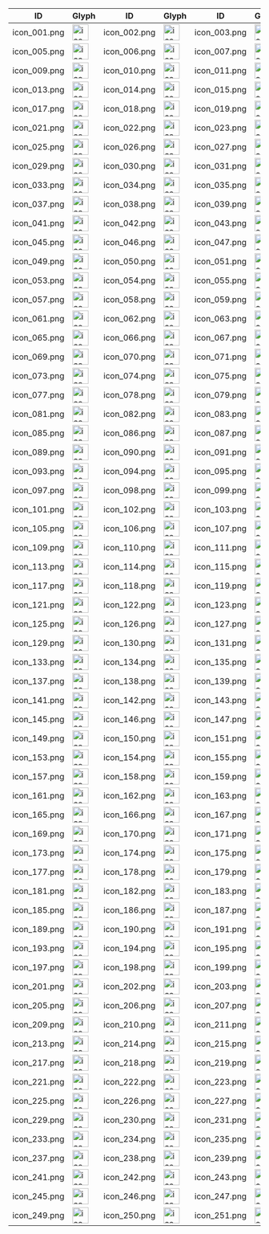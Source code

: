 | ID | Glyph | ID | Glyph | ID | Glyph | ID | Glyph |
|----|-------|----|-------|----|-------|----|-------|
| icon_001.png | <img alt='icon_001.png' src='https://ghproxy.com/https://raw.githubusercontent.com/cracada/Xteko-Code/master/extension-icons/glyphs/icon_001.png' width='32px'> | icon_002.png | <img alt='icon_002.png' src='https://ghproxy.com/https://raw.githubusercontent.com/cracada/Xteko-Code/master/extension-icons/glyphs/icon_002.png' width='32px'> | icon_003.png | <img alt='icon_003.png' src='https://ghproxy.com/https://raw.githubusercontent.com/cracada/Xteko-Code/master/extension-icons/glyphs/icon_003.png' width='32px'> | icon_004.png | <img alt='icon_004.png' src='https://ghproxy.com/https://raw.githubusercontent.com/cracada/Xteko-Code/master/extension-icons/glyphs/icon_004.png' width='32px'> |
| icon_005.png | <img alt='icon_005.png' src='https://ghproxy.com/https://raw.githubusercontent.com/cracada/Xteko-Code/master/extension-icons/glyphs/icon_005.png' width='32px'> | icon_006.png | <img alt='icon_006.png' src='https://ghproxy.com/https://raw.githubusercontent.com/cracada/Xteko-Code/master/extension-icons/glyphs/icon_006.png' width='32px'> | icon_007.png | <img alt='icon_007.png' src='https://ghproxy.com/https://raw.githubusercontent.com/cracada/Xteko-Code/master/extension-icons/glyphs/icon_007.png' width='32px'> | icon_008.png | <img alt='icon_008.png' src='https://ghproxy.com/https://raw.githubusercontent.com/cracada/Xteko-Code/master/extension-icons/glyphs/icon_008.png' width='32px'> |
| icon_009.png | <img alt='icon_009.png' src='https://ghproxy.com/https://raw.githubusercontent.com/cracada/Xteko-Code/master/extension-icons/glyphs/icon_009.png' width='32px'> | icon_010.png | <img alt='icon_010.png' src='https://ghproxy.com/https://raw.githubusercontent.com/cracada/Xteko-Code/master/extension-icons/glyphs/icon_010.png' width='32px'> | icon_011.png | <img alt='icon_011.png' src='https://ghproxy.com/https://raw.githubusercontent.com/cracada/Xteko-Code/master/extension-icons/glyphs/icon_011.png' width='32px'> | icon_012.png | <img alt='icon_012.png' src='https://ghproxy.com/https://raw.githubusercontent.com/cracada/Xteko-Code/master/extension-icons/glyphs/icon_012.png' width='32px'> |
| icon_013.png | <img alt='icon_013.png' src='https://ghproxy.com/https://raw.githubusercontent.com/cracada/Xteko-Code/master/extension-icons/glyphs/icon_013.png' width='32px'> | icon_014.png | <img alt='icon_014.png' src='https://ghproxy.com/https://raw.githubusercontent.com/cracada/Xteko-Code/master/extension-icons/glyphs/icon_014.png' width='32px'> | icon_015.png | <img alt='icon_015.png' src='https://ghproxy.com/https://raw.githubusercontent.com/cracada/Xteko-Code/master/extension-icons/glyphs/icon_015.png' width='32px'> | icon_016.png | <img alt='icon_016.png' src='https://ghproxy.com/https://raw.githubusercontent.com/cracada/Xteko-Code/master/extension-icons/glyphs/icon_016.png' width='32px'> |
| icon_017.png | <img alt='icon_017.png' src='https://ghproxy.com/https://raw.githubusercontent.com/cracada/Xteko-Code/master/extension-icons/glyphs/icon_017.png' width='32px'> | icon_018.png | <img alt='icon_018.png' src='https://ghproxy.com/https://raw.githubusercontent.com/cracada/Xteko-Code/master/extension-icons/glyphs/icon_018.png' width='32px'> | icon_019.png | <img alt='icon_019.png' src='https://ghproxy.com/https://raw.githubusercontent.com/cracada/Xteko-Code/master/extension-icons/glyphs/icon_019.png' width='32px'> | icon_020.png | <img alt='icon_020.png' src='https://ghproxy.com/https://raw.githubusercontent.com/cracada/Xteko-Code/master/extension-icons/glyphs/icon_020.png' width='32px'> |
| icon_021.png | <img alt='icon_021.png' src='https://ghproxy.com/https://raw.githubusercontent.com/cracada/Xteko-Code/master/extension-icons/glyphs/icon_021.png' width='32px'> | icon_022.png | <img alt='icon_022.png' src='https://ghproxy.com/https://raw.githubusercontent.com/cracada/Xteko-Code/master/extension-icons/glyphs/icon_022.png' width='32px'> | icon_023.png | <img alt='icon_023.png' src='https://ghproxy.com/https://raw.githubusercontent.com/cracada/Xteko-Code/master/extension-icons/glyphs/icon_023.png' width='32px'> | icon_024.png | <img alt='icon_024.png' src='https://ghproxy.com/https://raw.githubusercontent.com/cracada/Xteko-Code/master/extension-icons/glyphs/icon_024.png' width='32px'> |
| icon_025.png | <img alt='icon_025.png' src='https://ghproxy.com/https://raw.githubusercontent.com/cracada/Xteko-Code/master/extension-icons/glyphs/icon_025.png' width='32px'> | icon_026.png | <img alt='icon_026.png' src='https://ghproxy.com/https://raw.githubusercontent.com/cracada/Xteko-Code/master/extension-icons/glyphs/icon_026.png' width='32px'> | icon_027.png | <img alt='icon_027.png' src='https://ghproxy.com/https://raw.githubusercontent.com/cracada/Xteko-Code/master/extension-icons/glyphs/icon_027.png' width='32px'> | icon_028.png | <img alt='icon_028.png' src='https://ghproxy.com/https://raw.githubusercontent.com/cracada/Xteko-Code/master/extension-icons/glyphs/icon_028.png' width='32px'> |
| icon_029.png | <img alt='icon_029.png' src='https://ghproxy.com/https://raw.githubusercontent.com/cracada/Xteko-Code/master/extension-icons/glyphs/icon_029.png' width='32px'> | icon_030.png | <img alt='icon_030.png' src='https://ghproxy.com/https://raw.githubusercontent.com/cracada/Xteko-Code/master/extension-icons/glyphs/icon_030.png' width='32px'> | icon_031.png | <img alt='icon_031.png' src='https://ghproxy.com/https://raw.githubusercontent.com/cracada/Xteko-Code/master/extension-icons/glyphs/icon_031.png' width='32px'> | icon_032.png | <img alt='icon_032.png' src='https://ghproxy.com/https://raw.githubusercontent.com/cracada/Xteko-Code/master/extension-icons/glyphs/icon_032.png' width='32px'> |
| icon_033.png | <img alt='icon_033.png' src='https://ghproxy.com/https://raw.githubusercontent.com/cracada/Xteko-Code/master/extension-icons/glyphs/icon_033.png' width='32px'> | icon_034.png | <img alt='icon_034.png' src='https://ghproxy.com/https://raw.githubusercontent.com/cracada/Xteko-Code/master/extension-icons/glyphs/icon_034.png' width='32px'> | icon_035.png | <img alt='icon_035.png' src='https://ghproxy.com/https://raw.githubusercontent.com/cracada/Xteko-Code/master/extension-icons/glyphs/icon_035.png' width='32px'> | icon_036.png | <img alt='icon_036.png' src='https://ghproxy.com/https://raw.githubusercontent.com/cracada/Xteko-Code/master/extension-icons/glyphs/icon_036.png' width='32px'> |
| icon_037.png | <img alt='icon_037.png' src='https://ghproxy.com/https://raw.githubusercontent.com/cracada/Xteko-Code/master/extension-icons/glyphs/icon_037.png' width='32px'> | icon_038.png | <img alt='icon_038.png' src='https://ghproxy.com/https://raw.githubusercontent.com/cracada/Xteko-Code/master/extension-icons/glyphs/icon_038.png' width='32px'> | icon_039.png | <img alt='icon_039.png' src='https://ghproxy.com/https://raw.githubusercontent.com/cracada/Xteko-Code/master/extension-icons/glyphs/icon_039.png' width='32px'> | icon_040.png | <img alt='icon_040.png' src='https://ghproxy.com/https://raw.githubusercontent.com/cracada/Xteko-Code/master/extension-icons/glyphs/icon_040.png' width='32px'> |
| icon_041.png | <img alt='icon_041.png' src='https://ghproxy.com/https://raw.githubusercontent.com/cracada/Xteko-Code/master/extension-icons/glyphs/icon_041.png' width='32px'> | icon_042.png | <img alt='icon_042.png' src='https://ghproxy.com/https://raw.githubusercontent.com/cracada/Xteko-Code/master/extension-icons/glyphs/icon_042.png' width='32px'> | icon_043.png | <img alt='icon_043.png' src='https://ghproxy.com/https://raw.githubusercontent.com/cracada/Xteko-Code/master/extension-icons/glyphs/icon_043.png' width='32px'> | icon_044.png | <img alt='icon_044.png' src='https://ghproxy.com/https://raw.githubusercontent.com/cracada/Xteko-Code/master/extension-icons/glyphs/icon_044.png' width='32px'> |
| icon_045.png | <img alt='icon_045.png' src='https://ghproxy.com/https://raw.githubusercontent.com/cracada/Xteko-Code/master/extension-icons/glyphs/icon_045.png' width='32px'> | icon_046.png | <img alt='icon_046.png' src='https://ghproxy.com/https://raw.githubusercontent.com/cracada/Xteko-Code/master/extension-icons/glyphs/icon_046.png' width='32px'> | icon_047.png | <img alt='icon_047.png' src='https://ghproxy.com/https://raw.githubusercontent.com/cracada/Xteko-Code/master/extension-icons/glyphs/icon_047.png' width='32px'> | icon_048.png | <img alt='icon_048.png' src='https://ghproxy.com/https://raw.githubusercontent.com/cracada/Xteko-Code/master/extension-icons/glyphs/icon_048.png' width='32px'> |
| icon_049.png | <img alt='icon_049.png' src='https://ghproxy.com/https://raw.githubusercontent.com/cracada/Xteko-Code/master/extension-icons/glyphs/icon_049.png' width='32px'> | icon_050.png | <img alt='icon_050.png' src='https://ghproxy.com/https://raw.githubusercontent.com/cracada/Xteko-Code/master/extension-icons/glyphs/icon_050.png' width='32px'> | icon_051.png | <img alt='icon_051.png' src='https://ghproxy.com/https://raw.githubusercontent.com/cracada/Xteko-Code/master/extension-icons/glyphs/icon_051.png' width='32px'> | icon_052.png | <img alt='icon_052.png' src='https://ghproxy.com/https://raw.githubusercontent.com/cracada/Xteko-Code/master/extension-icons/glyphs/icon_052.png' width='32px'> |
| icon_053.png | <img alt='icon_053.png' src='https://ghproxy.com/https://raw.githubusercontent.com/cracada/Xteko-Code/master/extension-icons/glyphs/icon_053.png' width='32px'> | icon_054.png | <img alt='icon_054.png' src='https://ghproxy.com/https://raw.githubusercontent.com/cracada/Xteko-Code/master/extension-icons/glyphs/icon_054.png' width='32px'> | icon_055.png | <img alt='icon_055.png' src='https://ghproxy.com/https://raw.githubusercontent.com/cracada/Xteko-Code/master/extension-icons/glyphs/icon_055.png' width='32px'> | icon_056.png | <img alt='icon_056.png' src='https://ghproxy.com/https://raw.githubusercontent.com/cracada/Xteko-Code/master/extension-icons/glyphs/icon_056.png' width='32px'> |
| icon_057.png | <img alt='icon_057.png' src='https://ghproxy.com/https://raw.githubusercontent.com/cracada/Xteko-Code/master/extension-icons/glyphs/icon_057.png' width='32px'> | icon_058.png | <img alt='icon_058.png' src='https://ghproxy.com/https://raw.githubusercontent.com/cracada/Xteko-Code/master/extension-icons/glyphs/icon_058.png' width='32px'> | icon_059.png | <img alt='icon_059.png' src='https://ghproxy.com/https://raw.githubusercontent.com/cracada/Xteko-Code/master/extension-icons/glyphs/icon_059.png' width='32px'> | icon_060.png | <img alt='icon_060.png' src='https://ghproxy.com/https://raw.githubusercontent.com/cracada/Xteko-Code/master/extension-icons/glyphs/icon_060.png' width='32px'> |
| icon_061.png | <img alt='icon_061.png' src='https://ghproxy.com/https://raw.githubusercontent.com/cracada/Xteko-Code/master/extension-icons/glyphs/icon_061.png' width='32px'> | icon_062.png | <img alt='icon_062.png' src='https://ghproxy.com/https://raw.githubusercontent.com/cracada/Xteko-Code/master/extension-icons/glyphs/icon_062.png' width='32px'> | icon_063.png | <img alt='icon_063.png' src='https://ghproxy.com/https://raw.githubusercontent.com/cracada/Xteko-Code/master/extension-icons/glyphs/icon_063.png' width='32px'> | icon_064.png | <img alt='icon_064.png' src='https://ghproxy.com/https://raw.githubusercontent.com/cracada/Xteko-Code/master/extension-icons/glyphs/icon_064.png' width='32px'> |
| icon_065.png | <img alt='icon_065.png' src='https://ghproxy.com/https://raw.githubusercontent.com/cracada/Xteko-Code/master/extension-icons/glyphs/icon_065.png' width='32px'> | icon_066.png | <img alt='icon_066.png' src='https://ghproxy.com/https://raw.githubusercontent.com/cracada/Xteko-Code/master/extension-icons/glyphs/icon_066.png' width='32px'> | icon_067.png | <img alt='icon_067.png' src='https://ghproxy.com/https://raw.githubusercontent.com/cracada/Xteko-Code/master/extension-icons/glyphs/icon_067.png' width='32px'> | icon_068.png | <img alt='icon_068.png' src='https://ghproxy.com/https://raw.githubusercontent.com/cracada/Xteko-Code/master/extension-icons/glyphs/icon_068.png' width='32px'> |
| icon_069.png | <img alt='icon_069.png' src='https://ghproxy.com/https://raw.githubusercontent.com/cracada/Xteko-Code/master/extension-icons/glyphs/icon_069.png' width='32px'> | icon_070.png | <img alt='icon_070.png' src='https://ghproxy.com/https://raw.githubusercontent.com/cracada/Xteko-Code/master/extension-icons/glyphs/icon_070.png' width='32px'> | icon_071.png | <img alt='icon_071.png' src='https://ghproxy.com/https://raw.githubusercontent.com/cracada/Xteko-Code/master/extension-icons/glyphs/icon_071.png' width='32px'> | icon_072.png | <img alt='icon_072.png' src='https://ghproxy.com/https://raw.githubusercontent.com/cracada/Xteko-Code/master/extension-icons/glyphs/icon_072.png' width='32px'> |
| icon_073.png | <img alt='icon_073.png' src='https://ghproxy.com/https://raw.githubusercontent.com/cracada/Xteko-Code/master/extension-icons/glyphs/icon_073.png' width='32px'> | icon_074.png | <img alt='icon_074.png' src='https://ghproxy.com/https://raw.githubusercontent.com/cracada/Xteko-Code/master/extension-icons/glyphs/icon_074.png' width='32px'> | icon_075.png | <img alt='icon_075.png' src='https://ghproxy.com/https://raw.githubusercontent.com/cracada/Xteko-Code/master/extension-icons/glyphs/icon_075.png' width='32px'> | icon_076.png | <img alt='icon_076.png' src='https://ghproxy.com/https://raw.githubusercontent.com/cracada/Xteko-Code/master/extension-icons/glyphs/icon_076.png' width='32px'> |
| icon_077.png | <img alt='icon_077.png' src='https://ghproxy.com/https://raw.githubusercontent.com/cracada/Xteko-Code/master/extension-icons/glyphs/icon_077.png' width='32px'> | icon_078.png | <img alt='icon_078.png' src='https://ghproxy.com/https://raw.githubusercontent.com/cracada/Xteko-Code/master/extension-icons/glyphs/icon_078.png' width='32px'> | icon_079.png | <img alt='icon_079.png' src='https://ghproxy.com/https://raw.githubusercontent.com/cracada/Xteko-Code/master/extension-icons/glyphs/icon_079.png' width='32px'> | icon_080.png | <img alt='icon_080.png' src='https://ghproxy.com/https://raw.githubusercontent.com/cracada/Xteko-Code/master/extension-icons/glyphs/icon_080.png' width='32px'> |
| icon_081.png | <img alt='icon_081.png' src='https://ghproxy.com/https://raw.githubusercontent.com/cracada/Xteko-Code/master/extension-icons/glyphs/icon_081.png' width='32px'> | icon_082.png | <img alt='icon_082.png' src='https://ghproxy.com/https://raw.githubusercontent.com/cracada/Xteko-Code/master/extension-icons/glyphs/icon_082.png' width='32px'> | icon_083.png | <img alt='icon_083.png' src='https://ghproxy.com/https://raw.githubusercontent.com/cracada/Xteko-Code/master/extension-icons/glyphs/icon_083.png' width='32px'> | icon_084.png | <img alt='icon_084.png' src='https://ghproxy.com/https://raw.githubusercontent.com/cracada/Xteko-Code/master/extension-icons/glyphs/icon_084.png' width='32px'> |
| icon_085.png | <img alt='icon_085.png' src='https://ghproxy.com/https://raw.githubusercontent.com/cracada/Xteko-Code/master/extension-icons/glyphs/icon_085.png' width='32px'> | icon_086.png | <img alt='icon_086.png' src='https://ghproxy.com/https://raw.githubusercontent.com/cracada/Xteko-Code/master/extension-icons/glyphs/icon_086.png' width='32px'> | icon_087.png | <img alt='icon_087.png' src='https://ghproxy.com/https://raw.githubusercontent.com/cracada/Xteko-Code/master/extension-icons/glyphs/icon_087.png' width='32px'> | icon_088.png | <img alt='icon_088.png' src='https://ghproxy.com/https://raw.githubusercontent.com/cracada/Xteko-Code/master/extension-icons/glyphs/icon_088.png' width='32px'> |
| icon_089.png | <img alt='icon_089.png' src='https://ghproxy.com/https://raw.githubusercontent.com/cracada/Xteko-Code/master/extension-icons/glyphs/icon_089.png' width='32px'> | icon_090.png | <img alt='icon_090.png' src='https://ghproxy.com/https://raw.githubusercontent.com/cracada/Xteko-Code/master/extension-icons/glyphs/icon_090.png' width='32px'> | icon_091.png | <img alt='icon_091.png' src='https://ghproxy.com/https://raw.githubusercontent.com/cracada/Xteko-Code/master/extension-icons/glyphs/icon_091.png' width='32px'> | icon_092.png | <img alt='icon_092.png' src='https://ghproxy.com/https://raw.githubusercontent.com/cracada/Xteko-Code/master/extension-icons/glyphs/icon_092.png' width='32px'> |
| icon_093.png | <img alt='icon_093.png' src='https://ghproxy.com/https://raw.githubusercontent.com/cracada/Xteko-Code/master/extension-icons/glyphs/icon_093.png' width='32px'> | icon_094.png | <img alt='icon_094.png' src='https://ghproxy.com/https://raw.githubusercontent.com/cracada/Xteko-Code/master/extension-icons/glyphs/icon_094.png' width='32px'> | icon_095.png | <img alt='icon_095.png' src='https://ghproxy.com/https://raw.githubusercontent.com/cracada/Xteko-Code/master/extension-icons/glyphs/icon_095.png' width='32px'> | icon_096.png | <img alt='icon_096.png' src='https://ghproxy.com/https://raw.githubusercontent.com/cracada/Xteko-Code/master/extension-icons/glyphs/icon_096.png' width='32px'> |
| icon_097.png | <img alt='icon_097.png' src='https://ghproxy.com/https://raw.githubusercontent.com/cracada/Xteko-Code/master/extension-icons/glyphs/icon_097.png' width='32px'> | icon_098.png | <img alt='icon_098.png' src='https://ghproxy.com/https://raw.githubusercontent.com/cracada/Xteko-Code/master/extension-icons/glyphs/icon_098.png' width='32px'> | icon_099.png | <img alt='icon_099.png' src='https://ghproxy.com/https://raw.githubusercontent.com/cracada/Xteko-Code/master/extension-icons/glyphs/icon_099.png' width='32px'> | icon_100.png | <img alt='icon_100.png' src='https://ghproxy.com/https://raw.githubusercontent.com/cracada/Xteko-Code/master/extension-icons/glyphs/icon_100.png' width='32px'> |
| icon_101.png | <img alt='icon_101.png' src='https://ghproxy.com/https://raw.githubusercontent.com/cracada/Xteko-Code/master/extension-icons/glyphs/icon_101.png' width='32px'> | icon_102.png | <img alt='icon_102.png' src='https://ghproxy.com/https://raw.githubusercontent.com/cracada/Xteko-Code/master/extension-icons/glyphs/icon_102.png' width='32px'> | icon_103.png | <img alt='icon_103.png' src='https://ghproxy.com/https://raw.githubusercontent.com/cracada/Xteko-Code/master/extension-icons/glyphs/icon_103.png' width='32px'> | icon_104.png | <img alt='icon_104.png' src='https://ghproxy.com/https://raw.githubusercontent.com/cracada/Xteko-Code/master/extension-icons/glyphs/icon_104.png' width='32px'> |
| icon_105.png | <img alt='icon_105.png' src='https://ghproxy.com/https://raw.githubusercontent.com/cracada/Xteko-Code/master/extension-icons/glyphs/icon_105.png' width='32px'> | icon_106.png | <img alt='icon_106.png' src='https://ghproxy.com/https://raw.githubusercontent.com/cracada/Xteko-Code/master/extension-icons/glyphs/icon_106.png' width='32px'> | icon_107.png | <img alt='icon_107.png' src='https://ghproxy.com/https://raw.githubusercontent.com/cracada/Xteko-Code/master/extension-icons/glyphs/icon_107.png' width='32px'> | icon_108.png | <img alt='icon_108.png' src='https://ghproxy.com/https://raw.githubusercontent.com/cracada/Xteko-Code/master/extension-icons/glyphs/icon_108.png' width='32px'> |
| icon_109.png | <img alt='icon_109.png' src='https://ghproxy.com/https://raw.githubusercontent.com/cracada/Xteko-Code/master/extension-icons/glyphs/icon_109.png' width='32px'> | icon_110.png | <img alt='icon_110.png' src='https://ghproxy.com/https://raw.githubusercontent.com/cracada/Xteko-Code/master/extension-icons/glyphs/icon_110.png' width='32px'> | icon_111.png | <img alt='icon_111.png' src='https://ghproxy.com/https://raw.githubusercontent.com/cracada/Xteko-Code/master/extension-icons/glyphs/icon_111.png' width='32px'> | icon_112.png | <img alt='icon_112.png' src='https://ghproxy.com/https://raw.githubusercontent.com/cracada/Xteko-Code/master/extension-icons/glyphs/icon_112.png' width='32px'> |
| icon_113.png | <img alt='icon_113.png' src='https://ghproxy.com/https://raw.githubusercontent.com/cracada/Xteko-Code/master/extension-icons/glyphs/icon_113.png' width='32px'> | icon_114.png | <img alt='icon_114.png' src='https://ghproxy.com/https://raw.githubusercontent.com/cracada/Xteko-Code/master/extension-icons/glyphs/icon_114.png' width='32px'> | icon_115.png | <img alt='icon_115.png' src='https://ghproxy.com/https://raw.githubusercontent.com/cracada/Xteko-Code/master/extension-icons/glyphs/icon_115.png' width='32px'> | icon_116.png | <img alt='icon_116.png' src='https://ghproxy.com/https://raw.githubusercontent.com/cracada/Xteko-Code/master/extension-icons/glyphs/icon_116.png' width='32px'> |
| icon_117.png | <img alt='icon_117.png' src='https://ghproxy.com/https://raw.githubusercontent.com/cracada/Xteko-Code/master/extension-icons/glyphs/icon_117.png' width='32px'> | icon_118.png | <img alt='icon_118.png' src='https://ghproxy.com/https://raw.githubusercontent.com/cracada/Xteko-Code/master/extension-icons/glyphs/icon_118.png' width='32px'> | icon_119.png | <img alt='icon_119.png' src='https://ghproxy.com/https://raw.githubusercontent.com/cracada/Xteko-Code/master/extension-icons/glyphs/icon_119.png' width='32px'> | icon_120.png | <img alt='icon_120.png' src='https://ghproxy.com/https://raw.githubusercontent.com/cracada/Xteko-Code/master/extension-icons/glyphs/icon_120.png' width='32px'> |
| icon_121.png | <img alt='icon_121.png' src='https://ghproxy.com/https://raw.githubusercontent.com/cracada/Xteko-Code/master/extension-icons/glyphs/icon_121.png' width='32px'> | icon_122.png | <img alt='icon_122.png' src='https://ghproxy.com/https://raw.githubusercontent.com/cracada/Xteko-Code/master/extension-icons/glyphs/icon_122.png' width='32px'> | icon_123.png | <img alt='icon_123.png' src='https://ghproxy.com/https://raw.githubusercontent.com/cracada/Xteko-Code/master/extension-icons/glyphs/icon_123.png' width='32px'> | icon_124.png | <img alt='icon_124.png' src='https://ghproxy.com/https://raw.githubusercontent.com/cracada/Xteko-Code/master/extension-icons/glyphs/icon_124.png' width='32px'> |
| icon_125.png | <img alt='icon_125.png' src='https://ghproxy.com/https://raw.githubusercontent.com/cracada/Xteko-Code/master/extension-icons/glyphs/icon_125.png' width='32px'> | icon_126.png | <img alt='icon_126.png' src='https://ghproxy.com/https://raw.githubusercontent.com/cracada/Xteko-Code/master/extension-icons/glyphs/icon_126.png' width='32px'> | icon_127.png | <img alt='icon_127.png' src='https://ghproxy.com/https://raw.githubusercontent.com/cracada/Xteko-Code/master/extension-icons/glyphs/icon_127.png' width='32px'> | icon_128.png | <img alt='icon_128.png' src='https://ghproxy.com/https://raw.githubusercontent.com/cracada/Xteko-Code/master/extension-icons/glyphs/icon_128.png' width='32px'> |
| icon_129.png | <img alt='icon_129.png' src='https://ghproxy.com/https://raw.githubusercontent.com/cracada/Xteko-Code/master/extension-icons/glyphs/icon_129.png' width='32px'> | icon_130.png | <img alt='icon_130.png' src='https://ghproxy.com/https://raw.githubusercontent.com/cracada/Xteko-Code/master/extension-icons/glyphs/icon_130.png' width='32px'> | icon_131.png | <img alt='icon_131.png' src='https://ghproxy.com/https://raw.githubusercontent.com/cracada/Xteko-Code/master/extension-icons/glyphs/icon_131.png' width='32px'> | icon_132.png | <img alt='icon_132.png' src='https://ghproxy.com/https://raw.githubusercontent.com/cracada/Xteko-Code/master/extension-icons/glyphs/icon_132.png' width='32px'> |
| icon_133.png | <img alt='icon_133.png' src='https://ghproxy.com/https://raw.githubusercontent.com/cracada/Xteko-Code/master/extension-icons/glyphs/icon_133.png' width='32px'> | icon_134.png | <img alt='icon_134.png' src='https://ghproxy.com/https://raw.githubusercontent.com/cracada/Xteko-Code/master/extension-icons/glyphs/icon_134.png' width='32px'> | icon_135.png | <img alt='icon_135.png' src='https://ghproxy.com/https://raw.githubusercontent.com/cracada/Xteko-Code/master/extension-icons/glyphs/icon_135.png' width='32px'> | icon_136.png | <img alt='icon_136.png' src='https://ghproxy.com/https://raw.githubusercontent.com/cracada/Xteko-Code/master/extension-icons/glyphs/icon_136.png' width='32px'> |
| icon_137.png | <img alt='icon_137.png' src='https://ghproxy.com/https://raw.githubusercontent.com/cracada/Xteko-Code/master/extension-icons/glyphs/icon_137.png' width='32px'> | icon_138.png | <img alt='icon_138.png' src='https://ghproxy.com/https://raw.githubusercontent.com/cracada/Xteko-Code/master/extension-icons/glyphs/icon_138.png' width='32px'> | icon_139.png | <img alt='icon_139.png' src='https://ghproxy.com/https://raw.githubusercontent.com/cracada/Xteko-Code/master/extension-icons/glyphs/icon_139.png' width='32px'> | icon_140.png | <img alt='icon_140.png' src='https://ghproxy.com/https://raw.githubusercontent.com/cracada/Xteko-Code/master/extension-icons/glyphs/icon_140.png' width='32px'> |
| icon_141.png | <img alt='icon_141.png' src='https://ghproxy.com/https://raw.githubusercontent.com/cracada/Xteko-Code/master/extension-icons/glyphs/icon_141.png' width='32px'> | icon_142.png | <img alt='icon_142.png' src='https://ghproxy.com/https://raw.githubusercontent.com/cracada/Xteko-Code/master/extension-icons/glyphs/icon_142.png' width='32px'> | icon_143.png | <img alt='icon_143.png' src='https://ghproxy.com/https://raw.githubusercontent.com/cracada/Xteko-Code/master/extension-icons/glyphs/icon_143.png' width='32px'> | icon_144.png | <img alt='icon_144.png' src='https://ghproxy.com/https://raw.githubusercontent.com/cracada/Xteko-Code/master/extension-icons/glyphs/icon_144.png' width='32px'> |
| icon_145.png | <img alt='icon_145.png' src='https://ghproxy.com/https://raw.githubusercontent.com/cracada/Xteko-Code/master/extension-icons/glyphs/icon_145.png' width='32px'> | icon_146.png | <img alt='icon_146.png' src='https://ghproxy.com/https://raw.githubusercontent.com/cracada/Xteko-Code/master/extension-icons/glyphs/icon_146.png' width='32px'> | icon_147.png | <img alt='icon_147.png' src='https://ghproxy.com/https://raw.githubusercontent.com/cracada/Xteko-Code/master/extension-icons/glyphs/icon_147.png' width='32px'> | icon_148.png | <img alt='icon_148.png' src='https://ghproxy.com/https://raw.githubusercontent.com/cracada/Xteko-Code/master/extension-icons/glyphs/icon_148.png' width='32px'> |
| icon_149.png | <img alt='icon_149.png' src='https://ghproxy.com/https://raw.githubusercontent.com/cracada/Xteko-Code/master/extension-icons/glyphs/icon_149.png' width='32px'> | icon_150.png | <img alt='icon_150.png' src='https://ghproxy.com/https://raw.githubusercontent.com/cracada/Xteko-Code/master/extension-icons/glyphs/icon_150.png' width='32px'> | icon_151.png | <img alt='icon_151.png' src='https://ghproxy.com/https://raw.githubusercontent.com/cracada/Xteko-Code/master/extension-icons/glyphs/icon_151.png' width='32px'> | icon_152.png | <img alt='icon_152.png' src='https://ghproxy.com/https://raw.githubusercontent.com/cracada/Xteko-Code/master/extension-icons/glyphs/icon_152.png' width='32px'> |
| icon_153.png | <img alt='icon_153.png' src='https://ghproxy.com/https://raw.githubusercontent.com/cracada/Xteko-Code/master/extension-icons/glyphs/icon_153.png' width='32px'> | icon_154.png | <img alt='icon_154.png' src='https://ghproxy.com/https://raw.githubusercontent.com/cracada/Xteko-Code/master/extension-icons/glyphs/icon_154.png' width='32px'> | icon_155.png | <img alt='icon_155.png' src='https://ghproxy.com/https://raw.githubusercontent.com/cracada/Xteko-Code/master/extension-icons/glyphs/icon_155.png' width='32px'> | icon_156.png | <img alt='icon_156.png' src='https://ghproxy.com/https://raw.githubusercontent.com/cracada/Xteko-Code/master/extension-icons/glyphs/icon_156.png' width='32px'> |
| icon_157.png | <img alt='icon_157.png' src='https://ghproxy.com/https://raw.githubusercontent.com/cracada/Xteko-Code/master/extension-icons/glyphs/icon_157.png' width='32px'> | icon_158.png | <img alt='icon_158.png' src='https://ghproxy.com/https://raw.githubusercontent.com/cracada/Xteko-Code/master/extension-icons/glyphs/icon_158.png' width='32px'> | icon_159.png | <img alt='icon_159.png' src='https://ghproxy.com/https://raw.githubusercontent.com/cracada/Xteko-Code/master/extension-icons/glyphs/icon_159.png' width='32px'> | icon_160.png | <img alt='icon_160.png' src='https://ghproxy.com/https://raw.githubusercontent.com/cracada/Xteko-Code/master/extension-icons/glyphs/icon_160.png' width='32px'> |
| icon_161.png | <img alt='icon_161.png' src='https://ghproxy.com/https://raw.githubusercontent.com/cracada/Xteko-Code/master/extension-icons/glyphs/icon_161.png' width='32px'> | icon_162.png | <img alt='icon_162.png' src='https://ghproxy.com/https://raw.githubusercontent.com/cracada/Xteko-Code/master/extension-icons/glyphs/icon_162.png' width='32px'> | icon_163.png | <img alt='icon_163.png' src='https://ghproxy.com/https://raw.githubusercontent.com/cracada/Xteko-Code/master/extension-icons/glyphs/icon_163.png' width='32px'> | icon_164.png | <img alt='icon_164.png' src='https://ghproxy.com/https://raw.githubusercontent.com/cracada/Xteko-Code/master/extension-icons/glyphs/icon_164.png' width='32px'> |
| icon_165.png | <img alt='icon_165.png' src='https://ghproxy.com/https://raw.githubusercontent.com/cracada/Xteko-Code/master/extension-icons/glyphs/icon_165.png' width='32px'> | icon_166.png | <img alt='icon_166.png' src='https://ghproxy.com/https://raw.githubusercontent.com/cracada/Xteko-Code/master/extension-icons/glyphs/icon_166.png' width='32px'> | icon_167.png | <img alt='icon_167.png' src='https://ghproxy.com/https://raw.githubusercontent.com/cracada/Xteko-Code/master/extension-icons/glyphs/icon_167.png' width='32px'> | icon_168.png | <img alt='icon_168.png' src='https://ghproxy.com/https://raw.githubusercontent.com/cracada/Xteko-Code/master/extension-icons/glyphs/icon_168.png' width='32px'> |
| icon_169.png | <img alt='icon_169.png' src='https://ghproxy.com/https://raw.githubusercontent.com/cracada/Xteko-Code/master/extension-icons/glyphs/icon_169.png' width='32px'> | icon_170.png | <img alt='icon_170.png' src='https://ghproxy.com/https://raw.githubusercontent.com/cracada/Xteko-Code/master/extension-icons/glyphs/icon_170.png' width='32px'> | icon_171.png | <img alt='icon_171.png' src='https://ghproxy.com/https://raw.githubusercontent.com/cracada/Xteko-Code/master/extension-icons/glyphs/icon_171.png' width='32px'> | icon_172.png | <img alt='icon_172.png' src='https://ghproxy.com/https://raw.githubusercontent.com/cracada/Xteko-Code/master/extension-icons/glyphs/icon_172.png' width='32px'> |
| icon_173.png | <img alt='icon_173.png' src='https://ghproxy.com/https://raw.githubusercontent.com/cracada/Xteko-Code/master/extension-icons/glyphs/icon_173.png' width='32px'> | icon_174.png | <img alt='icon_174.png' src='https://ghproxy.com/https://raw.githubusercontent.com/cracada/Xteko-Code/master/extension-icons/glyphs/icon_174.png' width='32px'> | icon_175.png | <img alt='icon_175.png' src='https://ghproxy.com/https://raw.githubusercontent.com/cracada/Xteko-Code/master/extension-icons/glyphs/icon_175.png' width='32px'> | icon_176.png | <img alt='icon_176.png' src='https://ghproxy.com/https://raw.githubusercontent.com/cracada/Xteko-Code/master/extension-icons/glyphs/icon_176.png' width='32px'> |
| icon_177.png | <img alt='icon_177.png' src='https://ghproxy.com/https://raw.githubusercontent.com/cracada/Xteko-Code/master/extension-icons/glyphs/icon_177.png' width='32px'> | icon_178.png | <img alt='icon_178.png' src='https://ghproxy.com/https://raw.githubusercontent.com/cracada/Xteko-Code/master/extension-icons/glyphs/icon_178.png' width='32px'> | icon_179.png | <img alt='icon_179.png' src='https://ghproxy.com/https://raw.githubusercontent.com/cracada/Xteko-Code/master/extension-icons/glyphs/icon_179.png' width='32px'> | icon_180.png | <img alt='icon_180.png' src='https://ghproxy.com/https://raw.githubusercontent.com/cracada/Xteko-Code/master/extension-icons/glyphs/icon_180.png' width='32px'> |
| icon_181.png | <img alt='icon_181.png' src='https://ghproxy.com/https://raw.githubusercontent.com/cracada/Xteko-Code/master/extension-icons/glyphs/icon_181.png' width='32px'> | icon_182.png | <img alt='icon_182.png' src='https://ghproxy.com/https://raw.githubusercontent.com/cracada/Xteko-Code/master/extension-icons/glyphs/icon_182.png' width='32px'> | icon_183.png | <img alt='icon_183.png' src='https://ghproxy.com/https://raw.githubusercontent.com/cracada/Xteko-Code/master/extension-icons/glyphs/icon_183.png' width='32px'> | icon_184.png | <img alt='icon_184.png' src='https://ghproxy.com/https://raw.githubusercontent.com/cracada/Xteko-Code/master/extension-icons/glyphs/icon_184.png' width='32px'> |
| icon_185.png | <img alt='icon_185.png' src='https://ghproxy.com/https://raw.githubusercontent.com/cracada/Xteko-Code/master/extension-icons/glyphs/icon_185.png' width='32px'> | icon_186.png | <img alt='icon_186.png' src='https://ghproxy.com/https://raw.githubusercontent.com/cracada/Xteko-Code/master/extension-icons/glyphs/icon_186.png' width='32px'> | icon_187.png | <img alt='icon_187.png' src='https://ghproxy.com/https://raw.githubusercontent.com/cracada/Xteko-Code/master/extension-icons/glyphs/icon_187.png' width='32px'> | icon_188.png | <img alt='icon_188.png' src='https://ghproxy.com/https://raw.githubusercontent.com/cracada/Xteko-Code/master/extension-icons/glyphs/icon_188.png' width='32px'> |
| icon_189.png | <img alt='icon_189.png' src='https://ghproxy.com/https://raw.githubusercontent.com/cracada/Xteko-Code/master/extension-icons/glyphs/icon_189.png' width='32px'> | icon_190.png | <img alt='icon_190.png' src='https://ghproxy.com/https://raw.githubusercontent.com/cracada/Xteko-Code/master/extension-icons/glyphs/icon_190.png' width='32px'> | icon_191.png | <img alt='icon_191.png' src='https://ghproxy.com/https://raw.githubusercontent.com/cracada/Xteko-Code/master/extension-icons/glyphs/icon_191.png' width='32px'> | icon_192.png | <img alt='icon_192.png' src='https://ghproxy.com/https://raw.githubusercontent.com/cracada/Xteko-Code/master/extension-icons/glyphs/icon_192.png' width='32px'> |
| icon_193.png | <img alt='icon_193.png' src='https://ghproxy.com/https://raw.githubusercontent.com/cracada/Xteko-Code/master/extension-icons/glyphs/icon_193.png' width='32px'> | icon_194.png | <img alt='icon_194.png' src='https://ghproxy.com/https://raw.githubusercontent.com/cracada/Xteko-Code/master/extension-icons/glyphs/icon_194.png' width='32px'> | icon_195.png | <img alt='icon_195.png' src='https://ghproxy.com/https://raw.githubusercontent.com/cracada/Xteko-Code/master/extension-icons/glyphs/icon_195.png' width='32px'> | icon_196.png | <img alt='icon_196.png' src='https://ghproxy.com/https://raw.githubusercontent.com/cracada/Xteko-Code/master/extension-icons/glyphs/icon_196.png' width='32px'> |
| icon_197.png | <img alt='icon_197.png' src='https://ghproxy.com/https://raw.githubusercontent.com/cracada/Xteko-Code/master/extension-icons/glyphs/icon_197.png' width='32px'> | icon_198.png | <img alt='icon_198.png' src='https://ghproxy.com/https://raw.githubusercontent.com/cracada/Xteko-Code/master/extension-icons/glyphs/icon_198.png' width='32px'> | icon_199.png | <img alt='icon_199.png' src='https://ghproxy.com/https://raw.githubusercontent.com/cracada/Xteko-Code/master/extension-icons/glyphs/icon_199.png' width='32px'> | icon_200.png | <img alt='icon_200.png' src='https://ghproxy.com/https://raw.githubusercontent.com/cracada/Xteko-Code/master/extension-icons/glyphs/icon_200.png' width='32px'> |
| icon_201.png | <img alt='icon_201.png' src='https://ghproxy.com/https://raw.githubusercontent.com/cracada/Xteko-Code/master/extension-icons/glyphs/icon_201.png' width='32px'> | icon_202.png | <img alt='icon_202.png' src='https://ghproxy.com/https://raw.githubusercontent.com/cracada/Xteko-Code/master/extension-icons/glyphs/icon_202.png' width='32px'> | icon_203.png | <img alt='icon_203.png' src='https://ghproxy.com/https://raw.githubusercontent.com/cracada/Xteko-Code/master/extension-icons/glyphs/icon_203.png' width='32px'> | icon_204.png | <img alt='icon_204.png' src='https://ghproxy.com/https://raw.githubusercontent.com/cracada/Xteko-Code/master/extension-icons/glyphs/icon_204.png' width='32px'> |
| icon_205.png | <img alt='icon_205.png' src='https://ghproxy.com/https://raw.githubusercontent.com/cracada/Xteko-Code/master/extension-icons/glyphs/icon_205.png' width='32px'> | icon_206.png | <img alt='icon_206.png' src='https://ghproxy.com/https://raw.githubusercontent.com/cracada/Xteko-Code/master/extension-icons/glyphs/icon_206.png' width='32px'> | icon_207.png | <img alt='icon_207.png' src='https://ghproxy.com/https://raw.githubusercontent.com/cracada/Xteko-Code/master/extension-icons/glyphs/icon_207.png' width='32px'> | icon_208.png | <img alt='icon_208.png' src='https://ghproxy.com/https://raw.githubusercontent.com/cracada/Xteko-Code/master/extension-icons/glyphs/icon_208.png' width='32px'> |
| icon_209.png | <img alt='icon_209.png' src='https://ghproxy.com/https://raw.githubusercontent.com/cracada/Xteko-Code/master/extension-icons/glyphs/icon_209.png' width='32px'> | icon_210.png | <img alt='icon_210.png' src='https://ghproxy.com/https://raw.githubusercontent.com/cracada/Xteko-Code/master/extension-icons/glyphs/icon_210.png' width='32px'> | icon_211.png | <img alt='icon_211.png' src='https://ghproxy.com/https://raw.githubusercontent.com/cracada/Xteko-Code/master/extension-icons/glyphs/icon_211.png' width='32px'> | icon_212.png | <img alt='icon_212.png' src='https://ghproxy.com/https://raw.githubusercontent.com/cracada/Xteko-Code/master/extension-icons/glyphs/icon_212.png' width='32px'> |
| icon_213.png | <img alt='icon_213.png' src='https://ghproxy.com/https://raw.githubusercontent.com/cracada/Xteko-Code/master/extension-icons/glyphs/icon_213.png' width='32px'> | icon_214.png | <img alt='icon_214.png' src='https://ghproxy.com/https://raw.githubusercontent.com/cracada/Xteko-Code/master/extension-icons/glyphs/icon_214.png' width='32px'> | icon_215.png | <img alt='icon_215.png' src='https://ghproxy.com/https://raw.githubusercontent.com/cracada/Xteko-Code/master/extension-icons/glyphs/icon_215.png' width='32px'> | icon_216.png | <img alt='icon_216.png' src='https://ghproxy.com/https://raw.githubusercontent.com/cracada/Xteko-Code/master/extension-icons/glyphs/icon_216.png' width='32px'> |
| icon_217.png | <img alt='icon_217.png' src='https://ghproxy.com/https://raw.githubusercontent.com/cracada/Xteko-Code/master/extension-icons/glyphs/icon_217.png' width='32px'> | icon_218.png | <img alt='icon_218.png' src='https://ghproxy.com/https://raw.githubusercontent.com/cracada/Xteko-Code/master/extension-icons/glyphs/icon_218.png' width='32px'> | icon_219.png | <img alt='icon_219.png' src='https://ghproxy.com/https://raw.githubusercontent.com/cracada/Xteko-Code/master/extension-icons/glyphs/icon_219.png' width='32px'> | icon_220.png | <img alt='icon_220.png' src='https://ghproxy.com/https://raw.githubusercontent.com/cracada/Xteko-Code/master/extension-icons/glyphs/icon_220.png' width='32px'> |
| icon_221.png | <img alt='icon_221.png' src='https://ghproxy.com/https://raw.githubusercontent.com/cracada/Xteko-Code/master/extension-icons/glyphs/icon_221.png' width='32px'> | icon_222.png | <img alt='icon_222.png' src='https://ghproxy.com/https://raw.githubusercontent.com/cracada/Xteko-Code/master/extension-icons/glyphs/icon_222.png' width='32px'> | icon_223.png | <img alt='icon_223.png' src='https://ghproxy.com/https://raw.githubusercontent.com/cracada/Xteko-Code/master/extension-icons/glyphs/icon_223.png' width='32px'> | icon_224.png | <img alt='icon_224.png' src='https://ghproxy.com/https://raw.githubusercontent.com/cracada/Xteko-Code/master/extension-icons/glyphs/icon_224.png' width='32px'> |
| icon_225.png | <img alt='icon_225.png' src='https://ghproxy.com/https://raw.githubusercontent.com/cracada/Xteko-Code/master/extension-icons/glyphs/icon_225.png' width='32px'> | icon_226.png | <img alt='icon_226.png' src='https://ghproxy.com/https://raw.githubusercontent.com/cracada/Xteko-Code/master/extension-icons/glyphs/icon_226.png' width='32px'> | icon_227.png | <img alt='icon_227.png' src='https://ghproxy.com/https://raw.githubusercontent.com/cracada/Xteko-Code/master/extension-icons/glyphs/icon_227.png' width='32px'> | icon_228.png | <img alt='icon_228.png' src='https://ghproxy.com/https://raw.githubusercontent.com/cracada/Xteko-Code/master/extension-icons/glyphs/icon_228.png' width='32px'> |
| icon_229.png | <img alt='icon_229.png' src='https://ghproxy.com/https://raw.githubusercontent.com/cracada/Xteko-Code/master/extension-icons/glyphs/icon_229.png' width='32px'> | icon_230.png | <img alt='icon_230.png' src='https://ghproxy.com/https://raw.githubusercontent.com/cracada/Xteko-Code/master/extension-icons/glyphs/icon_230.png' width='32px'> | icon_231.png | <img alt='icon_231.png' src='https://ghproxy.com/https://raw.githubusercontent.com/cracada/Xteko-Code/master/extension-icons/glyphs/icon_231.png' width='32px'> | icon_232.png | <img alt='icon_232.png' src='https://ghproxy.com/https://raw.githubusercontent.com/cracada/Xteko-Code/master/extension-icons/glyphs/icon_232.png' width='32px'> |
| icon_233.png | <img alt='icon_233.png' src='https://ghproxy.com/https://raw.githubusercontent.com/cracada/Xteko-Code/master/extension-icons/glyphs/icon_233.png' width='32px'> | icon_234.png | <img alt='icon_234.png' src='https://ghproxy.com/https://raw.githubusercontent.com/cracada/Xteko-Code/master/extension-icons/glyphs/icon_234.png' width='32px'> | icon_235.png | <img alt='icon_235.png' src='https://ghproxy.com/https://raw.githubusercontent.com/cracada/Xteko-Code/master/extension-icons/glyphs/icon_235.png' width='32px'> | icon_236.png | <img alt='icon_236.png' src='https://ghproxy.com/https://raw.githubusercontent.com/cracada/Xteko-Code/master/extension-icons/glyphs/icon_236.png' width='32px'> |
| icon_237.png | <img alt='icon_237.png' src='https://ghproxy.com/https://raw.githubusercontent.com/cracada/Xteko-Code/master/extension-icons/glyphs/icon_237.png' width='32px'> | icon_238.png | <img alt='icon_238.png' src='https://ghproxy.com/https://raw.githubusercontent.com/cracada/Xteko-Code/master/extension-icons/glyphs/icon_238.png' width='32px'> | icon_239.png | <img alt='icon_239.png' src='https://ghproxy.com/https://raw.githubusercontent.com/cracada/Xteko-Code/master/extension-icons/glyphs/icon_239.png' width='32px'> | icon_240.png | <img alt='icon_240.png' src='https://ghproxy.com/https://raw.githubusercontent.com/cracada/Xteko-Code/master/extension-icons/glyphs/icon_240.png' width='32px'> |
| icon_241.png | <img alt='icon_241.png' src='https://ghproxy.com/https://raw.githubusercontent.com/cracada/Xteko-Code/master/extension-icons/glyphs/icon_241.png' width='32px'> | icon_242.png | <img alt='icon_242.png' src='https://ghproxy.com/https://raw.githubusercontent.com/cracada/Xteko-Code/master/extension-icons/glyphs/icon_242.png' width='32px'> | icon_243.png | <img alt='icon_243.png' src='https://ghproxy.com/https://raw.githubusercontent.com/cracada/Xteko-Code/master/extension-icons/glyphs/icon_243.png' width='32px'> | icon_244.png | <img alt='icon_244.png' src='https://ghproxy.com/https://raw.githubusercontent.com/cracada/Xteko-Code/master/extension-icons/glyphs/icon_244.png' width='32px'> |
| icon_245.png | <img alt='icon_245.png' src='https://ghproxy.com/https://raw.githubusercontent.com/cracada/Xteko-Code/master/extension-icons/glyphs/icon_245.png' width='32px'> | icon_246.png | <img alt='icon_246.png' src='https://ghproxy.com/https://raw.githubusercontent.com/cracada/Xteko-Code/master/extension-icons/glyphs/icon_246.png' width='32px'> | icon_247.png | <img alt='icon_247.png' src='https://ghproxy.com/https://raw.githubusercontent.com/cracada/Xteko-Code/master/extension-icons/glyphs/icon_247.png' width='32px'> | icon_248.png | <img alt='icon_248.png' src='https://ghproxy.com/https://raw.githubusercontent.com/cracada/Xteko-Code/master/extension-icons/glyphs/icon_248.png' width='32px'> |
| icon_249.png | <img alt='icon_249.png' src='https://ghproxy.com/https://raw.githubusercontent.com/cracada/Xteko-Code/master/extension-icons/glyphs/icon_249.png' width='32px'> | icon_250.png | <img alt='icon_250.png' src='https://ghproxy.com/https://raw.githubusercontent.com/cracada/Xteko-Code/master/extension-icons/glyphs/icon_250.png' width='32px'> | icon_251.png | <img alt='icon_251.png' src='https://ghproxy.com/https://raw.githubusercontent.com/cracada/Xteko-Code/master/extension-icons/glyphs/icon_251.png' width='32px'> | icon_252.png | <img alt='icon_252.png' src='https://ghproxy.com/https://raw.githubusercontent.com/cracada/Xteko-Code/master/extension-icons/glyphs/icon_252.png' width='32px'> |
